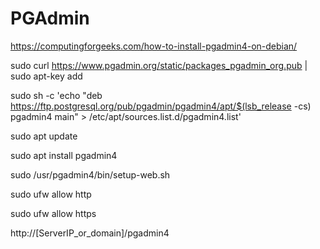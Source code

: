 # PGAdmin

https://computingforgeeks.com/how-to-install-pgadmin4-on-debian/ 

sudo curl https://www.pgadmin.org/static/packages_pgadmin_org.pub | sudo apt-key add

sudo sh -c 'echo "deb https://ftp.postgresql.org/pub/pgadmin/pgadmin4/apt/$(lsb_release -cs) pgadmin4 main" > /etc/apt/sources.list.d/pgadmin4.list'

sudo apt update

sudo apt install pgadmin4

sudo /usr/pgadmin4/bin/setup-web.sh

sudo ufw allow http

sudo ufw allow https

http://[ServerIP_or_domain]/pgadmin4